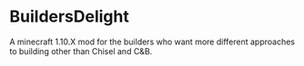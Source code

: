 # BuildersDelight
A minecraft 1.10.X mod for the builders who want more different approaches to building other than Chisel and C&B.
